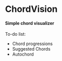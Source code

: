# ChordVision 
#### Simple chord visualizer

To-do list:
<ul>
<li>Chord progressions</li>
<li>Suggested Chords</li>
<li>Autochord</li>
</ul>

